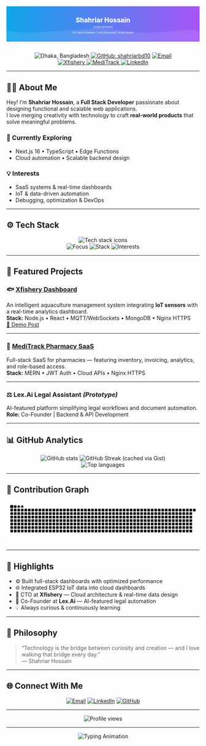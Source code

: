 <!--
  Shahriar Hossain (shahriarbd10)
  GitHub Profile README
  Optimized for SEO + Stability + Load Speed
  Canonical: https://github.com/shahriarbd10/shahriarbd10
-->

<!-- ==============================
     🔍 (Note) Meta tags don't affect GitHub README SEO,
     but keeping them here is harmless for portability.
============================== -->
<meta name="title" content="Shahriar Hossain (shahriarbd10) - Full Stack Developer & Tech Enthusiast" />
<meta name="description" content="Shahriar Hossain (shahriarbd10) — Full Stack Developer, Cloud Learner & IoT Innovator from Dhaka, Bangladesh. Building scalable SaaS systems, real-time dashboards & automation platforms." />
<meta name="keywords" content="Shahriar Hossain, shahriarbd10, GitHub shahriarbd10, Full Stack Developer, MERN, Next.js, Node.js, React.js, AWS, IoT, Bangladesh Developer, Xfishery, LexAI, MediTrack" />
<meta name="author" content="Shahriar Hossain" />
<meta name="robots" content="index, follow" />
<link rel="canonical" href="https://github.com/shahriarbd10/shahriarbd10" />

<!-- ==============================
     🌈 Animated Banner
============================== -->
<div align="center">
  <svg viewBox="0 0 1200 220" xmlns="http://www.w3.org/2000/svg" role="img" aria-label="Shahriar Hossain (shahriarbd10) — Full Stack Developer | Tech Enthusiast" style="width:100%;height:auto;max-height:220px;">
    <defs>
      <linearGradient id="bgGrad" x1="0" x2="1" y1="0" y2="0">
        <stop stop-color="#0ea5e9" offset="0%"/>
        <stop stop-color="#a855f7" offset="100%"/>
      </linearGradient>
    </defs>
    <rect width="1200" height="220" fill="url(#bgGrad)"/>
    <path d="M0,150 C240,190 460,110 720,150 C980,190 1100,120 1200,160 L1200,220 L0,220 Z" fill="rgba(255,255,255,0.1)"/>
    <text x="50%" y="100" text-anchor="middle" fill="#fff" font-size="40" font-weight="800">Shahriar Hossain</text>
    <text x="50%" y="135" text-anchor="middle" fill="#e2e8f0" font-size="18">(shahriarbd10)</text>
    <text x="50%" y="168" text-anchor="middle" fill="#f9fafb" font-size="15">Full Stack Developer | Tech Enthusiast | Cloud Learner</text>
  </svg>
  <!-- 🔹 Classy thin gradient divider -->
  <img alt="" src="https://img.shields.io/badge/-_-ffffff00.svg?style=for-the-badge&labelColor=0ea5e9&color=a855f7&logoWidth=0" style="margin: 8px 0; height: 6px; width: 60%; border-radius: 999px;">
</div>

<!-- ==============================
     📍 Profile Badges
============================== -->
<div align="center">
  <img src="https://img.shields.io/badge/Location-Dhaka%2C%20Bangladesh-0ea5e9?style=for-the-badge&logo=google-maps&logoColor=white" alt="Dhaka, Bangladesh"/>
  <a href="https://github.com/shahriarbd10"><img src="https://img.shields.io/badge/GitHub-shahriarbd10-181717?style=for-the-badge&logo=github&logoColor=white" alt="GitHub: shahriarbd10"/></a>
  <a href="mailto:shahriarsgr@gmail.com"><img src="https://img.shields.io/badge/Email-Contact-ef4444?style=for-the-badge&logo=gmail&logoColor=white" alt="Email"/></a>
</div>

<!-- ==============================
     🧭 Quick Links (new visual buttons)
============================== -->
<div align="center">
  <a href="https://xfishery.com">
    <img src="https://img.shields.io/badge/Xfishery-Dashboard-0ea5e9?style=for-the-badge&logo=azure-pipelines&logoColor=white" alt="Xfishery" />
  </a>
  <a href="https://meditrack-v1.vercel.app">
    <img src="https://img.shields.io/badge/MediTrack-SaaS-a855f7?style=for-the-badge&logo=vercel&logoColor=white" alt="MediTrack" />
  </a>
  <a href="https://linkedin.com/in/shahriarbd10">
    <img src="https://img.shields.io/badge/LinkedIn-Profile-0A66C2?style=for-the-badge&logo=linkedin&logoColor=white" alt="LinkedIn" />
  </a>
</div>

---

## 👨‍💻 About Me
Hey! I’m **Shahriar Hossain**, a **Full Stack Developer** passionate about designing functional and scalable web applications.  
I love merging creativity with technology to craft **real-world products** that solve meaningful problems.

### 🌱 Currently Exploring
- Next.js 16 • TypeScript • Edge Functions  
- Cloud automation • Scalable backend design  

### 💡 Interests
- SaaS systems & real-time dashboards  
- IoT & data-driven automation  
- Debugging, optimization & DevOps  

---

## ⚙️ Tech Stack
<div align="center">
  <img src="https://skillicons.dev/icons?i=js,ts,react,nextjs,nodejs,express,mongodb,python,flutter,dart,aws,nginx,arduino,git,vscode" alt="Tech stack icons" />
</div>

<!-- ==============================
     ✨ Highlights at a Glance (new)
============================== -->
<div align="center">
  <img src="https://img.shields.io/badge/Focus-SaaS%20%26%20IoT-1f2937?style=flat-square" alt="Focus"/>
  <img src="https://img.shields.io/badge/Stack-MERN%20%7C%20MQTT%20%7C%20Nginx-1f2937?style=flat-square" alt="Stack"/>
  <img src="https://img.shields.io/badge/Interests-DevOps%20%7C%20Edge%20%7C%20Analytics-1f2937?style=flat-square" alt="Interests"/>
</div>

---

## 🚀 Featured Projects

### 🐟 [Xfishery Dashboard](https://xfishery.com)
An intelligent aquaculture management system integrating **IoT sensors** with a real-time analytics dashboard.  
**Stack:** Node.js • React • MQTT/WebSockets • MongoDB • Nginx HTTPS  
[🎥 Demo Post](https://www.linkedin.com/posts/shahriarbd10_iot-aquaculture-smartaquaculture-activity-7386217565359915008-tkKs)

---

### 💊 [MediTrack Pharmacy SaaS](https://meditrack-v1.vercel.app)
Full-stack SaaS for pharmacies — featuring inventory, invoicing, analytics, and role-based access.  
**Stack:** MERN • JWT Auth • Cloud APIs • Nginx HTTPS  

---

### ⚖️ Lex.Ai Legal Assistant *(Prototype)*
AI-featured platform simplifying legal workflows and document automation.  
**Role:** Co-Founder | Backend & API Development  

---

## 📊 GitHub Analytics
<div align="center">
  <!-- Stats (remote) -->
  <img src="https://github-readme-stats.vercel.app/api?username=shahriarbd10&show_icons=true&theme=radical&hide_border=true&border_radius=12" height="150" alt="GitHub stats" />

  <!-- Streak (served from Gist cache — stable) -->
  <img src="https://gist.githubusercontent.com/shahriarbd10/08ac5aefc9c72f680701d8239a0eb2a5/raw/streak.svg" height="150" alt="GitHub Streak (cached via Gist)" />
</div>

<!-- Optional: Top Languages (remove if you don't want it) -->
<div align="center">
  <img src="https://github-readme-stats.vercel.app/api/top-langs/?username=shahriarbd10&layout=compact&theme=radical&hide_border=true&border_radius=12" height="150" alt="Top languages" />
</div>

---

## 🐍 Contribution Graph
<div align="center">
  <picture>
    <source media="(prefers-color-scheme: dark)" srcset="https://raw.githubusercontent.com/shahriarbd10/shahriarbd10/output/github-contribution-grid-snake-dark.svg" />
    <source media="(prefers-color-scheme: light)" srcset="https://raw.githubusercontent.com/shahriarbd10/shahriarbd10/output/github-contribution-grid-snake.svg" />
    <img alt="GitHub Contribution Graph" src="https://raw.githubusercontent.com/shahriarbd10/shahriarbd10/output/github-contribution-grid-snake.svg" />
  </picture>
</div>

---

## 🧩 Highlights
- ⚙️ Built full-stack dashboards with optimized performance  
- 🌐 Integrated ESP32 IoT data into cloud dashboards  
- 🧠 CTO at **Xfishery** — Cloud architecture & real-time data design  
- 🤖 Co-Founder at **Lex.Ai** — AI-featured legal automation  
- 💡 Always curious & continuously learning  

---

## 💬 Philosophy
> “Technology is the bridge between curiosity and creation — and I love walking that bridge every day.”  
> — Shahriar Hossain  

---

## 🌐 Connect With Me
<div align="center">
  <a href="mailto:shahriarsgr@gmail.com"><img src="https://img.shields.io/badge/Email-ef4444?style=for-the-badge&logo=gmail&logoColor=white" alt="Email"/></a>
  <a href="https://linkedin.com/in/shahriarbd10"><img src="https://img.shields.io/badge/LinkedIn-0A66C2?style=for-the-badge&logo=linkedin&logoColor=white" alt="LinkedIn"/></a>
  <a href="https://github.com/shahriarbd10"><img src="https://img.shields.io/badge/GitHub-181717?style=for-the-badge&logo=github&logoColor=white" alt="GitHub"/></a>
</div>

---

<div align="center">
  <img src="https://komarev.com/ghpvc/?username=shahriarbd10&label=Profile%20Views&style=for-the-badge&color=0ea5e9" alt="Profile views"/>
</div>

---

<div align="center">
  <img src="https://readme-typing-svg.demolab.com?font=Inter&size=20&duration=3000&pause=800&color=A855F7&center=true&vCenter=true&width=600&lines=Exploring+Technology+with+Curiosity;Building+Scalable+Full+Stack+Applications;Learning%2C+Fixing%2C+and+Improving+Every+Day" alt="Typing Animation"/>
</div>
